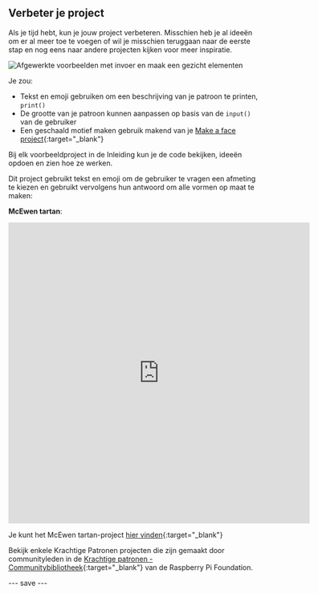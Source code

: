 ## Verbeter je project

Als je tijd hebt, kun je jouw project verbeteren. Misschien heb je al ideeën om er al meer toe te voegen of wil je misschien teruggaan naar de eerste stap en nog eens naar andere projecten kijken voor meer inspiratie.

![Afgewerkte voorbeelden met invoer en maak een gezicht elementen](images/upgrade.gif)

Je zou:
- Tekst en emoji gebruiken om een beschrijving van je patroon te printen, `print()`
- De grootte van je patroon kunnen aanpassen op basis van de `input()` van de gebruiker
- Een geschaald motief maken gebruik makend van je [Make a face project](https://projects.raspberrypi.org/nl-NL/projects/make-a-face){:target="_blank"}

Bij elk voorbeeldproject in de Inleiding kun je de code bekijken, ideeën opdoen en zien hoe ze werken.

Dit project gebruikt tekst en emoji om de gebruiker te vragen een afmeting te kiezen en gebruikt vervolgens hun antwoord om alle vormen op maat te maken:

**McEwen tartan**:
<iframe src="https://editor.raspberrypi.org/nl-NL/embed/viewer/mcewen-tartan-example" width="600" height="600" frameborder="0" marginwidth="0" marginheight="0" allowfullscreen>
</iframe>

Je kunt het McEwen tartan-project [hier vinden](https://editor.raspberrypi.org/nl-NL/projects/mcewen-tartan-example){:target="_blank"}

Bekijk enkele Krachtige Patronen projecten die zijn gemaakt door communityleden in de [Krachtige patronen - Communitybibliotheek](https://wke.lt/w/s/yyNPQT){:target="_blank"} van de Raspberry Pi Foundation.

--- save ---

